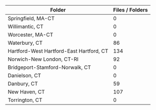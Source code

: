 | Folder                                   |   Files / Folders |
|------------------------------------------|-------------------|
| Springfield, MA-CT                       |                 0 |
| Willimantic, CT                          |                 0 |
| Worcester, MA-CT                         |                 0 |
| Waterbury, CT                            |                86 |
| Hartford-West Hartford-East Hartford, CT |               134 |
| Norwich-New London, CT-RI                |                92 |
| Bridgeport-Stamford-Norwalk, CT          |                 0 |
| Danielson, CT                            |                 0 |
| Danbury, CT                              |                59 |
| New Haven, CT                            |               107 |
| Torrington, CT                           |                 0 |